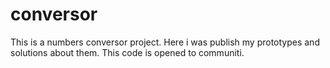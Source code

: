 # conversor
This is a numbers conversor project. Here i was publish my prototypes and solutions about them. This code is opened to communiti.
